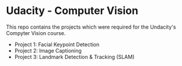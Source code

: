 # Udacity - Computer Vision
This repo contains the projects which were required for the Undacity's Compyter Vision course.

 - Project 1: Facial Keypoint Detection
 - Project 2: Image Captioning
 - Project 3: Landmark Detection & Tracking (SLAM)

